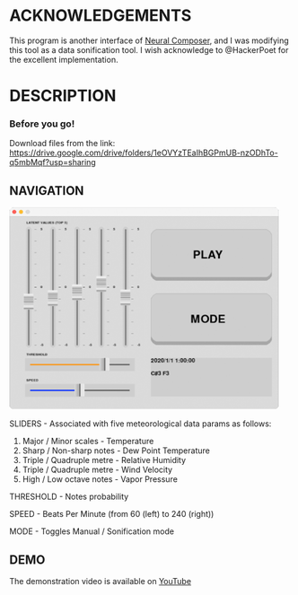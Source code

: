 # ACKNOWLEDGEMENTS
This program is another interface of [Neural Composer](https://github.com/HackerPoet/Composer), and I was modifying this tool as a data sonification tool. 
I wish acknowledge to @HackerPoet for the excellent implementation.

# DESCRIPTION
### Before you go!
Download files from the link: https://drive.google.com/drive/folders/1eOVYzTEaIhBGPmUB-nzODhTo-q5mbMqf?usp=sharing

## NAVIGATION
<img src="_img/interface.png" alt="Interface of the data sonification tool" title="Interface of the data sonification tool" width="480" height="360">

SLIDERS - Associated with five meteorological data params as follows:
1. Major / Minor scales - Temperature
2. Sharp / Non-sharp notes - Dew Point Temperature
3. Triple / Quadruple metre - Relative Humidity
4. Triple / Quadruple metre - Wind Velocity
5. High / Low octave notes - Vapor Pressure

THRESHOLD - Notes probability

SPEED - Beats Per Minute (from 60 (left) to 240 (right))

MODE - Toggles Manual / Sonification mode

## DEMO
The demonstration video is available on [YouTube](https://youtu.be/Hld5U1-864M)
